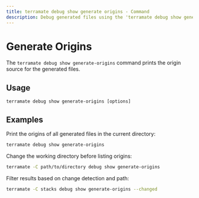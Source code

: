 ```yaml
---
title: terramate debug show generate origins - Command
description: Debug generated files using the 'terramate debug show generate-origins' command to gain insights into the origin of each file.
---
```

# Generate Origins

The `terramate debug show generate-origins` command prints the origin source for the generated files.

## Usage

`terramate debug show generate-origins [options]`

## Examples

Print the origins of all generated files in the current directory:

```bash
terramate debug show generate-origins
```
Change the working directory before listing origins:

```bash
terramate -C path/to/directory debug show generate-origins
```
Filter results based on change detection and path:

```bash
terramate -C stacks debug show generate-origins --changed
```
